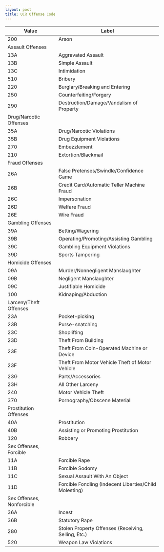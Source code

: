 ```yaml
---
layout: post
title: UCR Offense Code
---
```


Value | Label
--- | ---
200 | Arson
| Assault Offenses
13A | Aggravated Assault
13B | Simple Assault
13C | Intimidation
510 | Bribery
220 | Burglary/Breaking and Entering
250 | Counterfeiting/Forgery
290 | Destruction/Damage/Vandalism of Property
| Drug/Narcotic Offenses
35A | Drug/Narcotic Violations
35B | Drug Equipment Violations
270 | Embezzlement
210 | Extortion/Blackmail
| Fraud Offenses
26A | False Pretenses/Swindle/Confidence Game
26B | Credit Card/Automatic Teller Machine Fraud
26C | Impersonation
26D | Welfare Fraud
26E | Wire Fraud
| Gambling Offenses
39A | Betting/Wagering
39B | Operating/Promoting/Assisting Gambling
39C | Gambling Equipment Violations
39D | Sports Tampering
| Homicide Offenses
09A | Murder/Nonnegligent Manslaughter
09B | Negligent Manslaughter
09C | Justifiable Homicide
100 | Kidnaping/Abduction
| Larceny/Theft Offenses
23A | Pocket-picking
23B | Purse-snatching
23C | Shoplifting
23D | Theft From Building
23E | Theft From Coin-Operated Machine or Device
23F | Theft From Motor Vehicle Theft of Motor Vehicle
23G | Parts/Accessories
23H | All Other Larceny
240 | Motor Vehicle Theft
370 | Pornography/Obscene Material
| Prostitution Offenses
40A | Prostitution
40B | Assisting or Promoting Prostitution
120 | Robbery
| Sex Offenses, Forcible
11A | Forcible Rape
11B | Forcible Sodomy
11C | Sexual Assault With An Object
11D | Forcible Fondling (Indecent Liberties/Child Molesting)
| Sex Offenses, Nonforcible
36A | Incest
36B | Statutory Rape
280 | Stolen Property Offenses (Receiving, Selling, Etc.)
520 | Weapon Law Violations
